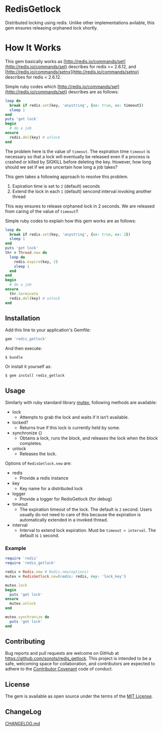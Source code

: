 # RedisGetlock

Distributed locking using redis. Unlike other implementations avilable, this gem ensures releasing orphaned lock shortly.

# How It Works

This gem basically works as [http://redis.io/commands/set](http://redis.io/commands/set) describes for redis >= 2.6.12, and [http://redis.io/commands/setnx](http://redis.io/commands/setnx) describes for redis < 2.6.12.

Simple ruby codes which [http://redis.io/commands/set](http://redis.io/commands/set) describes are as follows:

```ruby
loop do
  break if redis.set(key, 'anystring', {nx: true, ex: timeout})
  sleep 1
end
puts 'get lock'
begin
  # do a job
ensure
  redis.del(key) # unlock
end
```

The problem here is the value of `timeout`.
The expiration time `timeout` is necessary so that a lock will eventually be released even if a process is crashed or killed by SIGKILL before deleting the key.
However, how long should we set if we are uncertain how long a job takes?

This gem takes a following approach to resolve this problem.

1. Expiration time is set to `2` (default) seconds
2. Extend the lock in each `1` (default) sencond interval invoking another thread

This way ensures to release orphaned lock in 2 seconds. We are released from caring of the value of `timeout`!!

Simple ruby codes to explain how this gem works are as follows:

```ruby
loop do
  break if redis.set(key, 'anystring', {nx: true, ex: 2})
  sleep 1
end
puts 'get lock'
thr = Thread.new do
  loop do
    redis.expire(key, 2)
    sleep 1
  end
end
begin
  # do a job
ensure
  thr.terminate
  redis.del(key) # unlock
end
```

## Installation

Add this line to your application's Gemfile:

```ruby
gem 'redis_getlock'
```

And then execute:

    $ bundle

Or install it yourself as:

    $ gem install redis_getlock

## Usage

Similarly with ruby standard library [mutex](https://ruby-doc.org/core-2.2.0/Mutex.html), following methods are available:

* lock
  * Attempts to grab the lock and waits if it isn’t available.
* locked?
  * Returns true if this lock is currently held by some.
* synchronize {}
  * Obtains a lock, runs the block, and releases the lock when the block completes.
* unlock
  * Releases the lock.

Options of `RedisGetlock.new` are:

* redis
  * Provide a redis instance
* key
  * Key name for a distributed lock
* logger
  * Provide a logger for RedisGetlock (for debug)
* timeout
  * The expiration timeout of the lock. The default is `2` second. Users usually do not need to care of this because the expiration is automatically extended in a invoked thread.
* interval
  * Interval to extend lock expiration. Must be `timeout > interval`. The default is `1` second.

### Example

```ruby
require 'redis'
require 'redis_getlock'

redis = Redis.new # Redis.new(options)
mutex = RedisGetlock.new(redis: redis, key: 'lock_key')

mutex.lock
begin
  puts 'get lock'
ensure
  mutex.unlock
end

mutex.synchronize do
  puts 'get lock'
end
```

## Contributing

Bug reports and pull requests are welcome on GitHub at https://github.com/sonots/redis_getlock. This project is intended to be a safe, welcoming space for collaboration, and contributors are expected to adhere to the [Contributor Covenant](http://contributor-covenant.org) code of conduct.

## License

The gem is available as open source under the terms of the [MIT License](http://opensource.org/licenses/MIT).

## ChangeLog

[CHANGELOG.md](./CHANGELOG.md)
